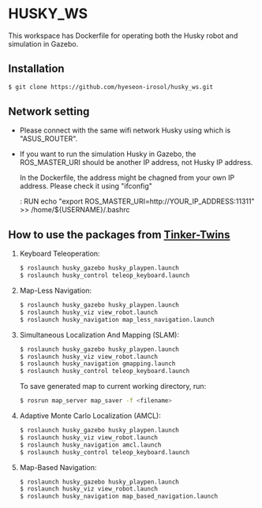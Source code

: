 # HUSKY_WS 

This workspace has Dockerfile for operating both the Husky robot and simulation in Gazebo.

## Installation

```bash
$ git clone https://github.com/hyeseon-irosol/husky_ws.git
```

## Network setting

* Please connect with the same wifi network Husky using which is "ASUS_ROUTER".

* If you want to run the simulation Husky in Gazebo, the ROS_MASTER_URI should be another IP address, not Husky IP address.

  In the Dockerfile, the address might be chagned from your own IP address. Please check it using "ifconfig"

  : RUN echo "export ROS_MASTER_URI=http://YOUR_IP_ADDRESS:11311" >> /home/${USERNAME}/.bashrc

## How to use the packages from [Tinker-Twins](https://github.com/Tinker-Twins/Husky)

1. Keyboard Teleoperation:
    ```bash
    $ roslaunch husky_gazebo husky_playpen.launch
    $ roslaunch husky_control teleop_keyboard.launch
    ```

2. Map-Less Navigation:
    ```bash
    $ roslaunch husky_gazebo husky_playpen.launch
    $ roslaunch husky_viz view_robot.launch
    $ roslaunch husky_navigation map_less_navigation.launch
    ```

3. Simultaneous Localization And Mapping (SLAM):
    ```bash
    $ roslaunch husky_gazebo husky_playpen.launch
    $ roslaunch husky_viz view_robot.launch
    $ roslaunch husky_navigation gmapping.launch
    $ roslaunch husky_control teleop_keyboard.launch
    ```
    To save generated map to current working directory, run:
    ```bash
    $ rosrun map_server map_saver -f <filename>
    ```

4. Adaptive Monte Carlo Localization (AMCL):
    ```bash
    $ roslaunch husky_gazebo husky_playpen.launch
    $ roslaunch husky_viz view_robot.launch
    $ roslaunch husky_navigation amcl.launch
    $ roslaunch husky_control teleop_keyboard.launch
    ```

5. Map-Based Navigation:
    ```bash
    $ roslaunch husky_gazebo husky_playpen.launch
    $ roslaunch husky_viz view_robot.launch
    $ roslaunch husky_navigation map_based_navigation.launch
    ```
